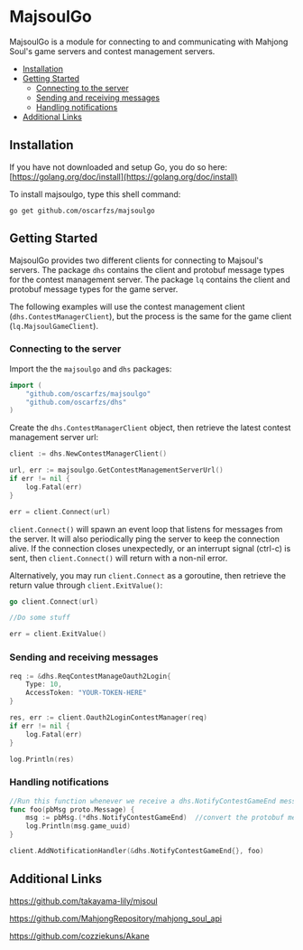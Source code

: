 # MajsoulGo

MajsoulGo is a module for connecting to and communicating with Mahjong Soul's game servers and contest management servers.

- [Installation](#installation)
- [Getting Started](#getting-started)
  * [Connecting to the server](#connecting-to-the-server)
  * [Sending and receiving messages](#sending-and-receiving-messages)
  * [Handling notifications](#handling-notifications)
- [Additional Links](#additional-links)

## Installation

If you have not downloaded and setup Go, you do so here: [https://golang.org/doc/install](https://golang.org/doc/install)

To install majsoulgo, type this shell command:
```
go get github.com/oscarfzs/majsoulgo
```

## Getting Started

MajsoulGo provides two different clients for connecting to Majsoul's servers. The package `dhs` contains the client and protobuf message types for the contest management server. The package `lq` contains the client and protobuf message types for the game server.

The following examples will use the contest management client (`dhs.ContestManagerClient`), but the process is the same for the game client (`lq.MajsoulGameClient`).

### Connecting to the server

Import the the `majsoulgo` and `dhs` packages:
```go
import (
    "github.com/oscarfzs/majsoulgo"
    "github.com/oscarfzs/dhs"
)
```

Create the `dhs.ContestManagerClient` object, then retrieve the latest contest management server url:
```go
client := dhs.NewContestManagerClient()

url, err := majsoulgo.GetContestManagementServerUrl()
if err != nil {
    log.Fatal(err)
}

err = client.Connect(url)
```
`client.Connect()` will spawn an event loop that listens for messages from the server. It will also periodically ping the server to keep the connection alive. If the connection closes unexpectedly, or an interrupt signal (ctrl-c) is sent, then ```client.Connect()``` will return with a non-nil error.

Alternatively, you may run `client.Connect` as a goroutine, then retrieve the return value through `client.ExitValue()`:
```go
go client.Connect(url)

//Do some stuff

err = client.ExitValue()
```

### Sending and receiving messages

```go
req := &dhs.ReqContestManageOauth2Login{
    Type: 10,
    AccessToken: "YOUR-TOKEN-HERE"
}

res, err := client.Oauth2LoginContestManager(req)
if err != nil {
    log.Fatal(err)
}

log.Println(res)
```

### Handling notifications
```go
//Run this function whenever we receive a dhs.NotifyContestGameEnd message from the server
func foo(pbMsg proto.Message) {
    msg := pbMsg.(*dhs.NotifyContestGameEnd)  //convert the protobuf message in order to access its fields.
    log.Println(msg.game_uuid)
}
```

```go
client.AddNotificationHandler(&dhs.NotifyContestGameEnd{}, foo)
```

## Additional Links

https://github.com/takayama-lily/mjsoul

https://github.com/MahjongRepository/mahjong_soul_api

https://github.com/cozziekuns/Akane
